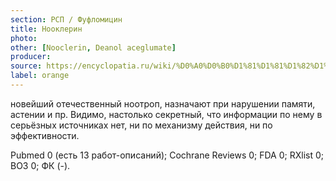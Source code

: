 ```yaml
---
section: РСП / Фуфломицин
title: Нооклерин
photo:
other: [Nooclerin, Deanol aceglumate]
producer:
source: https://encyclopatia.ru/wiki/%D0%A0%D0%B0%D1%81%D1%81%D1%82%D1%80%D0%B5%D0%BB%D1%8C%D0%BD%D1%8B%D0%B9_%D1%81%D0%BF%D0%B8%D1%81%D0%BE%D0%BA_%D0%BF%D1%80%D0%B5%D0%BF%D0%B0%D1%80%D0%B0%D1%82%D0%BE%D0%B2
label: orange
---
```


новейший отечественный ноотроп, назначают при нарушении памяти, астении и пр. Видимо, настолько секретный, что информации по нему в серьёзных источниках нет, ни по механизму действия, ни по эффективности.

Pubmed 0 (есть 13 работ-описаний); Cochrane Reviews 0; FDA 0; RXlist 0; ВОЗ 0; ФК (-).
